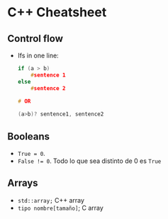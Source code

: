 # C++ Cheatsheet

## Control flow

- Ifs in one line:

  ```c++
  if (a > b)
      #sentence 1
  else
      #sentence 2
  
  # OR
      
  (a>b)? sentence1, sentence2
  ```

  

## Booleans

- `True = 0`.
- `False != 0`. Todo lo que sea distinto de 0 es `True`



## Arrays

- `std::array;` C++ array
- `tipo nombre[tamaño]`; C array